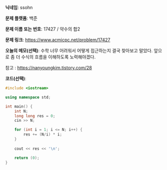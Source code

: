 **닉네임**: ssohn

**문제 플랫폼**: 백준

**문제 이름 또는 번호**: 17427 / 약수의 합2

**문제 링크**: https://www.acmicpc.net/problem/17427

**오늘의 메모(선택)**: 수학 너무 어려워서 어떻게 접근하는지 결국 찾아보고 말았다. 앞으로 좀 더 수식의 흐름을 이해하도록 노력해야겠다.

참고 : https://nanyoungkim.tistory.com/28

**코드(선택)**:

```c++
#include <iostream>

using namespace std;

int main() {
	int N;
	long long res = 0;
	cin >> N;

	for (int i = 1; i <= N; i++) {
		res += (N/i) * i;
	}
	
	cout << res << '\n';

	return (0);
}
```
